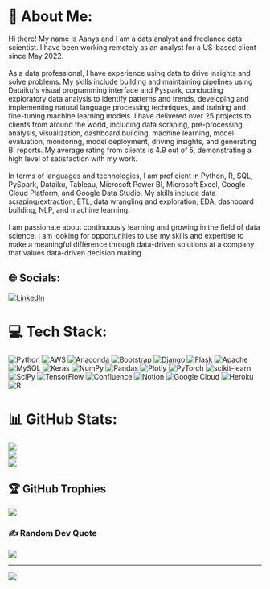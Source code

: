 # 💫 About Me:
Hi there! My name is Aanya and I am a data analyst and freelance data scientist. I have been working remotely as an analyst for a US-based client since May 2022.<br><br>As a data professional, I have experience using data to drive insights and solve problems. My skills include building and maintaining pipelines using Dataiku's visual programming interface and Pyspark, conducting exploratory data analysis to identify patterns and trends, developing and implementing natural language processing techniques, and training and fine-tuning machine learning models. I have delivered over 25 projects to clients from around the world, including data scraping, pre-processing, analysis, visualization, dashboard building, machine learning, model evaluation, monitoring, model deployment, driving insights, and generating BI reports. My average rating from clients is 4.9 out of 5, demonstrating a high level of satisfaction with my work.<br><br>In terms of languages and technologies, I am proficient in Python, R, SQL, PySpark, Dataiku, Tableau, Microsoft Power BI, Microsoft Excel, Google Cloud Platform, and Google Data Studio. My skills include data scraping/extraction, ETL, data wrangling and exploration, EDA, dashboard building, NLP, and machine learning.<br><br>I am passionate about continuously learning and growing in the field of data science. I am looking for opportunities to use my skills and expertise to make a meaningful difference through data-driven solutions at a company that values data-driven decision making.


## 🌐 Socials:
[![LinkedIn](https://img.shields.io/badge/LinkedIn-%230077B5.svg?logo=linkedin&logoColor=white)](https://linkedin.com/in/https://www.linkedin.com/in/aanyarajsingh) 

# 💻 Tech Stack:
![Python](https://img.shields.io/badge/python-3670A0?style=for-the-badge&logo=python&logoColor=ffdd54) ![AWS](https://img.shields.io/badge/AWS-%23FF9900.svg?style=for-the-badge&logo=amazon-aws&logoColor=white) ![Anaconda](https://img.shields.io/badge/Anaconda-%2344A833.svg?style=for-the-badge&logo=anaconda&logoColor=white) ![Bootstrap](https://img.shields.io/badge/bootstrap-%23563D7C.svg?style=for-the-badge&logo=bootstrap&logoColor=white) ![Django](https://img.shields.io/badge/django-%23092E20.svg?style=for-the-badge&logo=django&logoColor=white) ![Flask](https://img.shields.io/badge/flask-%23000.svg?style=for-the-badge&logo=flask&logoColor=white) ![Apache](https://img.shields.io/badge/apache-%23D42029.svg?style=for-the-badge&logo=apache&logoColor=white) ![MySQL](https://img.shields.io/badge/mysql-%2300f.svg?style=for-the-badge&logo=mysql&logoColor=white) ![Keras](https://img.shields.io/badge/Keras-%23D00000.svg?style=for-the-badge&logo=Keras&logoColor=white) ![NumPy](https://img.shields.io/badge/numpy-%23013243.svg?style=for-the-badge&logo=numpy&logoColor=white) ![Pandas](https://img.shields.io/badge/pandas-%23150458.svg?style=for-the-badge&logo=pandas&logoColor=white) ![Plotly](https://img.shields.io/badge/Plotly-%233F4F75.svg?style=for-the-badge&logo=plotly&logoColor=white) ![PyTorch](https://img.shields.io/badge/PyTorch-%23EE4C2C.svg?style=for-the-badge&logo=PyTorch&logoColor=white) ![scikit-learn](https://img.shields.io/badge/scikit--learn-%23F7931E.svg?style=for-the-badge&logo=scikit-learn&logoColor=white) ![SciPy](https://img.shields.io/badge/SciPy-%230C55A5.svg?style=for-the-badge&logo=scipy&logoColor=%white) ![TensorFlow](https://img.shields.io/badge/TensorFlow-%23FF6F00.svg?style=for-the-badge&logo=TensorFlow&logoColor=white) ![Confluence](https://img.shields.io/badge/confluence-%23172BF4.svg?style=for-the-badge&logo=confluence&logoColor=white) ![Notion](https://img.shields.io/badge/Notion-%23000000.svg?style=for-the-badge&logo=notion&logoColor=white) ![Google Cloud](https://img.shields.io/badge/Google%20Cloud-%234285F4.svg?style=for-the-badge&logo=google-cloud&logoColor=white) ![Heroku](https://img.shields.io/badge/heroku-%23430098.svg?style=for-the-badge&logo=heroku&logoColor=white) ![R](https://img.shields.io/badge/r-%23276DC3.svg?style=for-the-badge&logo=r&logoColor=white)
# 📊 GitHub Stats:
![](https://github-readme-stats.vercel.app/api?username=aanya-raj&theme=dracula&hide_border=true&include_all_commits=true&count_private=true)<br/>
![](https://github-readme-streak-stats.herokuapp.com/?user=aanya-raj&theme=dracula&hide_border=true)<br/>
![](https://github-readme-stats.vercel.app/api/top-langs/?username=aanya-raj&theme=dracula&hide_border=true&include_all_commits=true&count_private=true&layout=compact)

## 🏆 GitHub Trophies
![](https://github-profile-trophy.vercel.app/?username=aanya-raj&theme=dracula&no-frame=true&no-bg=false&margin-w=4)

### ✍️ Random Dev Quote
![](https://quotes-github-readme.vercel.app/api?type=horizontal&theme=tokyonight)

---
[![](https://visitcount.itsvg.in/api?id=aanya-raj&icon=2&color=0)](https://visitcount.itsvg.in)

<!-- Proudly created with GPRM ( https://gprm.itsvg.in ) -->
